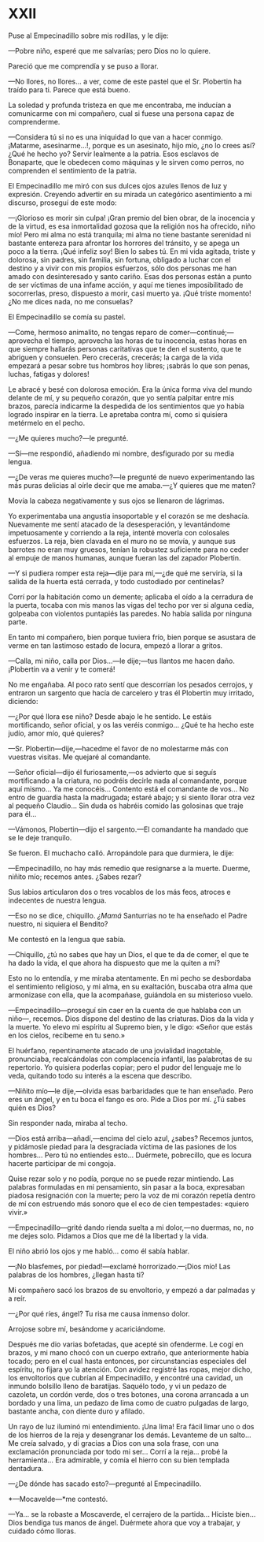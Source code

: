 # XXII

Puse al Empecinadillo sobre mis rodillas, y le dije:

—Pobre niño, esperé que me salvarías; pero Dios no lo quiere.

Pareció que me comprendía y se puso a llorar.

—No llores, no llores... a ver, come de este pastel que el Sr. Plobertin ha
traído para ti. Parece que está bueno.

La soledad y profunda tristeza en que me encontraba, me inducían a comunicarme
con mi compañero, cual si fuese una persona capaz de comprenderme.

—Considera tú si no es una iniquidad lo que van a hacer conmigo. ¡Matarme,
asesinarme...!, porque es un asesinato, hijo mío, ¿no lo crees así? ¿Qué he
hecho yo? Servir lealmente a la patria. Esos esclavos de Bonaparte, que le
obedecen como máquinas y le sirven como perros, no comprenden el sentimiento de
la patria.

El Empecinadillo me miró con sus dulces ojos azules llenos de luz y expresión.
Creyendo advertir en su mirada un categórico asentimiento a mi discurso,
proseguí de este modo:

—¡Glorioso es morir sin culpa! ¡Gran premio del bien obrar, de la inocencia
y de la virtud, es esa inmortalidad gozosa que la religión nos ha ofrecido,
niño mío! Pero mi alma no está tranquila; mi alma no tiene bastante serenidad
ni bastante entereza para afrontar los horrores del tránsito, y se apega un
poco a la tierra. ¡Qué infeliz soy! Bien lo sabes tú. En mi vida agitada,
triste y dolorosa, sin padres, sin familia, sin fortuna, obligado a luchar con
el destino y a vivir con mis propios esfuerzos, sólo dos personas me han amado
con desinteresado y santo cariño. Esas dos personas están a punto de ser
víctimas de una infame acción, y aquí me tienes imposibilitado de socorrerlas,
preso, dispuesto a morir, casi muerto ya. ¡Qué triste momento! ¿No me dices
nada, no me consuelas?

El Empecinadillo se comía su pastel.

—Come, hermoso animalito, no tengas reparo de comer—continué;—aprovecha el
tiempo, aprovecha las horas de tu inocencia, estas horas en que siempre
hallarás personas caritativas que te den el sustento, que te abriguen
y consuelen. Pero crecerás, crecerás; la carga de la vida empezará a pesar
sobre tus hombros hoy libres; ¡sabrás lo que son penas, luchas, fatigas
y dolores!

Le abracé y besé con dolorosa emoción. Era la única forma viva del mundo
delante de mí, y su pequeño corazón, que yo sentía palpitar entre mis brazos,
parecía indicarme la despedida de los sentimientos que yo había logrado
inspirar en la tierra. Le apretaba contra mí, como si quisiera metérmelo en el
pecho.

—¿Me quieres mucho?—le pregunté.

—Sí—me respondió, añadiendo mi nombre, desfigurado por su media lengua.

—¿De veras me quieres mucho?—le pregunté de nuevo experimentando las más puras
delicias al oírle decir que me amaba.—¿Y quieres que me maten?

Movía la cabeza negativamente y sus ojos se llenaron de lágrimas.

Yo experimentaba una angustia insoportable y el corazón se me deshacía.
Nuevamente me sentí atacado de la desesperación, y levantándome impetuosamente
y corriendo a la reja, intenté moverla con colosales esfuerzos. La reja, bien
clavada en el muro no se movía, y aunque sus barrotes no eran muy gruesos,
tenían la robustez suficiente para no ceder al empuje de manos humanas, aunque
fueran las del zapador Plobertin.

—Y si pudiera romper esta reja—dije para mí,—¿de qué me serviría, si la salida
de la huerta está cerrada, y todo custodiado por centinelas?

Corrí por la habitación como un demente; aplicaba el oído a la cerradura de la
puerta, tocaba con mis manos las vigas del techo por ver si alguna cedía,
golpeaba con violentos puntapiés las paredes. No había salida por ninguna
parte.

En tanto mi compañero, bien porque tuviera frío, bien porque se asustara de
verme en tan lastimoso estado de locura, empezó a llorar a gritos.

—Calla, mi niño, calla por Dios...—le dije;—tus llantos me hacen daño.
¡Plobertin va a venir y te comerá!

No me engañaba. Al poco rato sentí que descorrían los pesados cerrojos,
y entraron un sargento que hacía de carcelero y tras él Plobertin muy irritado,
diciendo:

—¿Por qué llora ese niño? Desde abajo le he sentido. Le estáis mortificando,
señor oficial, y os las veréis conmigo... ¿Qué te ha hecho este judío, amor
mío, qué quieres?

—Sr. Plobertin—dije,—hacedme el favor de no molestarme más con vuestras
visitas. Me quejaré al comandante.

—Señor oficial—dijo él furiosamente,—os advierto que si seguís mortificando
a la criatura, no podréis decirle nada al comandante, porque aquí mismo... Ya
me conocéis... Contento está el comandante de vos... No entro de guardia hasta
la madrugada; estaré abajo; y si siento llorar otra vez al pequeño Claudio...
Sin duda os habréis comido las golosinas que traje para él...

—Vámonos, Plobertin—dijo el sargento.—El comandante ha mandado que se le deje
tranquilo.

Se fueron. El muchacho calló. Arropándole para que durmiera, le dije:

—Empecinadillo, no hay más remedio que resignarse a la muerte. Duerme, niñito
mío; recemos antes. ¿Sabes rezar?

Sus labios articularon dos o tres vocablos de los más feos, atroces
e indecentes de nuestra lengua.

—Eso no se dice, chiquillo. *¿Mamá* Santurrias no te ha enseñado el Padre
nuestro, ni siquiera el Bendito?

Me contestó en la lengua que sabía.

—Chiquillo, ¿tú no sabes que hay un Dios, el que te da de comer, el que te ha
dado la vida, el que ahora ha dispuesto que me la quiten a mí?

Esto no lo entendía, y me miraba atentamente. En mi pecho se desbordaba el
sentimiento religioso, y mi alma, en su exaltación, buscaba otra alma que
armonizase con ella, que la acompañase, guiándola en su misterioso vuelo.

—Empecinadillo—proseguí sin caer en la cuenta de que hablaba con un niño—,
recemos. Dios dispone del destino de las criaturas. Dios da la vida y la
muerte. Yo elevo mi espíritu al Supremo bien, y le digo: «Señor que estás en
los cielos, recíbeme en tu seno.»

El huérfano, repentinamente atacado de una jovialidad inagotable, pronunciaba,
recalcándolas con complacencia infantil, las palabrotas de su repertorio. Yo
quisiera poderlas copiar; pero el pudor del lenguaje me lo veda, quitando todo
su interés a la escena que describo.

—Niñito mío—le dije,—olvida esas barbaridades que te han enseñado. Pero eres
un ángel, y en tu boca el fango es oro. Pide a Dios por mí. ¿Tú sabes quién es
Dios?

Sin responder nada, miraba al techo.

—Dios está arriba—añadí,—encima del cielo azul, ¿sabes? Recemos juntos,
y pidámosle piedad para la desgraciada víctima de las pasiones de los
hombres... Pero tú no entiendes esto... Duérmete, pobrecillo, que es locura
hacerte participar de mi congoja.

Quise rezar solo y no podía, porque no se puede rezar mintiendo. Las palabras
formuladas en mi pensamiento, sin pasar a la boca, expresaban piadosa
resignación con la muerte; pero la voz de mi corazón repetía dentro de mí con
estruendo más sonoro que el eco de cien tempestades: «quiero vivir.»

—Empecinadillo—grité dando rienda suelta a mi dolor,—no duermas, no, no me
dejes solo. Pidamos a Dios que me dé la libertad y la vida.

El niño abrió los ojos y me habló... como él sabía hablar.

—¡No blasfemes, por piedad!—exclamé horrorizado.—¡Dios mío! Las palabras de
los hombres, ¿llegan hasta ti?

Mi compañero sacó los brazos de su envoltorio, y empezó a dar palmadas
y a reír.

—¿Por qué ríes, ángel? Tu risa me causa inmenso dolor.

Arrojose sobre mí, besándome y acariciándome.

Después me dio varias bofetadas, que acepté sin ofenderme. Le cogí en brazos,
y mi mano chocó con un cuerpo extraño, que anteriormente había tocado; pero en
el cual hasta entonces, por circunstancias especiales del espíritu, no fijara
yo la atención. Con avidez registré las ropas, mejor dicho, los envoltorios que
cubrían al Empecinadillo, y encontré una cavidad, un inmundo bolsillo lleno de
baratijas. Saquélo todo, y vi un pedazo de cazoleta, un cordón verde, dos
o tres botones, una corona arrancada a un bordado y una lima, un pedazo de lima
como de cuatro pulgadas de largo, bastante ancha, con diente duro y afilado.

Un rayo de luz iluminó mi entendimiento. ¡Una lima! Era fácil limar uno o dos
de los hierros de la reja y desengranar los demás. Levanteme de un salto... Me
creía salvado, y di gracias a Dios con una sola frase, con una exclamación
pronunciada por todo mi ser... Corrí a la reja... probé la herramienta... Era
admirable, y comía el hierro con su bien templada dentadura.

—¿De dónde has sacado esto?—pregunté al Empecinadillo.

*—Mocavelde—*me contestó.

—Ya... se la robaste a Moscaverde, el cerrajero de la partida... Hiciste
bien... Dios bendiga tus manos de ángel. Duérmete ahora que voy a trabajar,
y cuidado cómo lloras.
